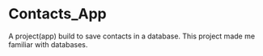 # Contacts_App
A project(app) build to save contacts in a database. This project made me familiar with databases. 
